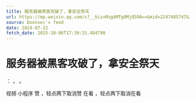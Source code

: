 ```yaml
---
title: 服务器被黑客攻破了，拿安全祭天
url: https://mp.weixin.qq.com/s?__biz=Mzg4MTg0MjQ5OA==&mid=2247485747&idx=1&sn=b9d568b62a6fba950fea730db82f179e
source: Doonsec's feed
date: 2024-07-22
fetch_date: 2025-10-06T17:39:15.484790
---
```


# 服务器被黑客攻破了，拿安全祭天

：
，
。

视频
小程序
赞
，轻点两下取消赞
在看
，轻点两下取消在看